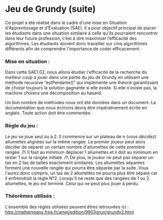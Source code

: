 # Jeu de Grundy (suite)

Ce projet a été réalisé dans le cadre d'une mise en Situation d'Apprentissage et d'Évaluation (SAE). Il a pour objectif principal de placer les étudiants dans une situation similaire à celle qu'ils pourraient rencontrer dans leur future profession, c’est à dire maximiser l’efficacité des algorithmes. Les étudiants doivent donc travailler sur cinq algorithmes différents afin de comprendre l'importance de coder efficacement.

### Mise en situation :   

Dans cette SAE1.02, nous allons étudier l'efficacité de la recherche du meilleur coup à jouer dans une partie du jeu de Grundy en utilisant une méthode récursive “estPerdante()” qui implémente une théorie garantissant de choisir toujours la solution gagnante si elle existe. Si elle n'existe pas, la machine choisira une décomposition au hasard. 
	
Un bon nombre de méthodes nous ont été données dans un document.
La documentation que nous écrirons devra être impérativement écrite en anglais.
Toute action doit être commentée.

###   Règle du jeu : 

Le jeu se joue seul ou à 2.
Il commence sur un plateau de n (vous décidez) allumettes alignées sur la même rangée.
Le premier joueur peut alors décider de séparer un certain nombre d'allumettes de cette première rangée.
/!\ Il faut au minimum déplacer 1 allumettes et il doit au minimum en rester 1 sur la rangée initiale.
/!\ De plus, le joueur ne peut pas séparer un tas en 2 tas de tailles exactement similaires.
Les allumettes séparées forment une nouvelle rangée qui pourra être séparée par la suite.
Vous l'aurez donc compris, un tas de 2 allumettes ne pourra plus être séparé car il enfreindrait la règle N°2.
Lorsqu'il ne reste que des rangées de 1 ou 2 allumettes, le jeu est terminé.
Celui qui ne peut plus jouer à perdu.


### Théorèmes utilisés : 
L'ensemble des règles utilisées peuvent êtres retrouvées ici : 
http://mathenjeans.free.fr/amej/edition/9903grun/grundy2.html


